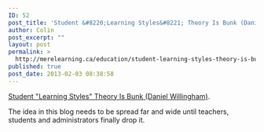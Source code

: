 ```yaml
---
ID: 52
post_title: 'Student &#8220;Learning Styles&#8221; Theory Is Bunk (Daniel Willingham)'
author: Colin
post_excerpt: ""
layout: post
permalink: >
  http://merelearning.ca/education/student-learning-styles-theory-is-bunk-daniel-willingham/
published: true
post_date: 2013-02-03 08:38:58
---
```

<a href="https://larrycuban.wordpress.com/2012/04/15/student-learning-styles-theory-is-bunk-daniel-willingham/">Student "Learning Styles" Theory Is Bunk (Daniel Willingham)</a>.

The idea in this blog needs to be spread far and wide until teachers, students and administrators finally drop it.